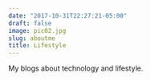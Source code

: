 ```yaml
---
date: "2017-10-31T22:27:21-05:00"
draft: false
image: pic02.jpg
slug: aboutme
title: Lifestyle
---
```


My blogs about technology and lifestyle.